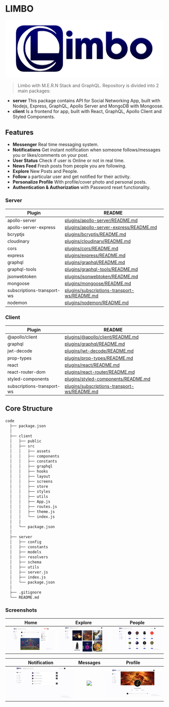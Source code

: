 # LIMBO
![Limbo](https://github.com/Ren0503/limbo-js-social-network/blob/master/client/src/assets/header.png)
> Limbo  with M.E.R.N Stack and GraphQL. Repository is divided into 2 main packages: 
- **server** This package contains API for Social Networking App, built with Nodejs, Express, GraphQL, Apollo Server and MongoDB with Mongoose.
- **client** Is a frontend for app, built with React, GraphQL, Apollo Client and Styled Components.

## Features

- **Messenger** Real time messaging system.
- **Notifications** Get instant notification when someone follows/messages you or likes/comments on your post.
- **User Status** Check if user is Online or not in real time.
- **News Feed** Fresh posts from people you are following.
- **Explore** New Posts and People.
- **Follow** a particular user and get notified for their activity.
- **Personalize Profile** With profile/cover photo and personal posts.
- **Authentication & Authorization** with Password reset functionality.

### Server

| Plugin | README |
| ------ | ------ |
| apollo-server | [plugins/apollo-server/README.md](https://github.com/apollographql/apollo-server/blob/main/packages/apollo-server/README.md) |
| apollo-server-express | [plugins/apollo-server-express/README.md](https://github.com/apollographql/apollo-server/blob/main/packages/apollo-server-express/README.md) |
| bcryptjs | [plugins/bcryptjs/README.md](https://github.com/dcodeIO/bcrypt.js/blob/master/README.md) |
| cloudinary | [plugins/cloudinary/README.md](https://github.com/cloudinary/cloudinary_npm/blob/master/README.md) |
| cors | [plugins/cors/README.md](https://github.com/expressjs/cors/blob/master/README.md)|
| express | [plugins/express/README.md](https://github.com/expressjs/express/blob/master/Readme.md) |
| graphql | [plugins/graphql/README.md](https://github.com/graphql/graphql-js/blob/main/README.md)|
| graphql-tools | [plugins/graphql-tools/README.md](https://github.com/ardatan/graphql-tools/blob/master/README.md)|
| jsonwebtoken | [plugins/jsonwebtoken/README.md](https://github.com/auth0/node-jsonwebtoken/blob/master/README.md) |
| mongoose | [plugins/mongoose/README.md](https://github.com/Automattic/mongoose/blob/master/README.md) |
| subscriptions-transport-ws | [plugins/subscriptions-transport-ws/README.md](https://github.com/apollographql/subscriptions-transport-ws/blob/master/README.md) |
| nodemon | [plugins/nodemon/README.md](https://github.com/remy/nodemon/blob/master/README.md) |

### Client

| Plugin | README |
| ------ | ------ |
| @apollo/client | [plugins/@apollo/client/README.md](https://github.com/apollographql/apollo-client/blob/main/README.md) |
| graphql | [plugins/graphql/README.md](https://github.com/graphql/graphql-js/blob/main/README.md)|
| jwt-decode | [plugins/jwt-decode/README.md](https://github.com/auth0/jwt-decode/blob/master/README.md) |
| prop-types | [plugins/prop-types/README.md](https://github.com/facebook/prop-types/blob/master/README.md) |
| react | [plugins/react/README.md](https://github.com/facebook/react/blob/master/README.md) |
| react-router-dom | [plugins/react-router/README.md](https://github.com/ReactTraining/react-router/blob/master/README.md) |
| styled-components | [plugins/styled-components/README.md](https://github.com/styled-components/styled-components/blob/main/README.md)|
| subscriptions-transport-ws | [plugins/subscriptions-transport-ws/README.md](https://github.com/apollographql/subscriptions-transport-ws/blob/master/README.md) |

## Core Structure
    code
      ├── package.json
      │
      ├── client
      │   ├── public
      │   ├── src
      │   │   ├── assets
      │   │   ├── components
      │   │   ├── constants
      │   │   ├── graphql
      │   │   ├── hooks
      │   │   ├── layout
      │   │   ├── screens
      │   │   ├── store
      │   │   ├── styles
      │   │   ├── utils
      │   │   ├── App.js
      │   │   ├── routes.js
      │   │   ├── theme.js
      │   │   └── index.js
      │   │
      │   └── package.json
      │
      ├── server 
      │   ├── config
      │   ├── constants
      │   ├── models
      │   ├── resolvers
      │   ├── schema
      │   ├── utils
      │   ├── server.js
      │   ├── index.js
      │   └── package.json
      │
      ├── .gitignore
      └── README.md

### Screenshots


|                                        Home                                        |                                        Explore                                        |                                        People                                        |
| :--------------------------------------------------------------------------------: | :------------------------------------------------------------------------------------: | :-----------------------------------------------------------------------------------: |
| ![](https://github.com/Ren0503/limbo-js-social-network/blob/master/client/src/assets/screenshots/home.png) | ![](https://github.com/Ren0503/limbo-js-social-network/blob/master/client/src/assets/screenshots/explore.png) | ![](https://github.com/Ren0503/limbo-js-social-network/blob/master/client/src/assets/screenshots/people.png) |

|                                        Notification                                        |                                        Messages                                        |                                        Profile                                        |
| :--------------------------------------------------------------------------------: | :------------------------------------------------------------------------------------: | :-----------------------------------------------------------------------------------: |
| ![](https://github.com/Ren0503/limbo-js-social-network/blob/master/client/src/assets/screenshots/notification.png) | ![](https://github.com/Ren0503/limbo-js-social-network/blob/master/client/src/assets/screenshots/messages.png) | ![](https://github.com/Ren0503/limbo-js-social-network/blob/master/client/src/assets/screenshots/profile.png) |
